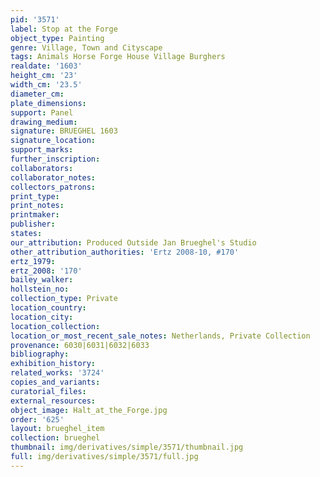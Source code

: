 ```yaml
---
pid: '3571'
label: Stop at the Forge
object_type: Painting
genre: Village, Town and Cityscape
tags: Animals Horse Forge House Village Burghers
realdate: '1603'
height_cm: '23'
width_cm: '23.5'
diameter_cm: 
plate_dimensions: 
support: Panel
drawing_medium: 
signature: BRUEGHEL 1603
signature_location: 
support_marks: 
further_inscription: 
collaborators: 
collaborator_notes: 
collectors_patrons: 
print_type: 
print_notes: 
printmaker: 
publisher: 
states: 
our_attribution: Produced Outside Jan Brueghel's Studio
other_attribution_authorities: 'Ertz 2008-10, #170'
ertz_1979: 
ertz_2008: '170'
bailey_walker: 
hollstein_no: 
collection_type: Private
location_country: 
location_city: 
location_collection: 
location_or_most_recent_sale_notes: Netherlands, Private Collection
provenance: 6030|6031|6032|6033
bibliography: 
exhibition_history: 
related_works: '3724'
copies_and_variants: 
curatorial_files: 
external_resources: 
object_image: Halt_at_the_Forge.jpg
order: '625'
layout: brueghel_item
collection: brueghel
thumbnail: img/derivatives/simple/3571/thumbnail.jpg
full: img/derivatives/simple/3571/full.jpg
---
```

